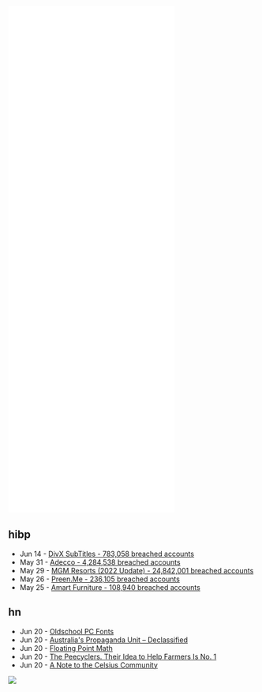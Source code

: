 ![Metrics](https://raw.githubusercontent.com/phixion/phixion/master/metrics.svg)

## hibp

<!--
for https://github.com/phixion/phixion/blob/main/.github/workflows/feeds.yml
-->
<!--START_SECTION:haveibeenpwnd-->
- Jun 14 - [DivX SubTitles - 783,058 breached accounts](https://haveibeenpwned.com/PwnedWebsites#DivXSubTitles)
- May 31 - [Adecco - 4,284,538 breached accounts](https://haveibeenpwned.com/PwnedWebsites#Adecco)
- May 29 - [MGM Resorts (2022 Update) - 24,842,001 breached accounts](https://haveibeenpwned.com/PwnedWebsites#MGM2022Update)
- May 26 - [Preen.Me - 236,105 breached accounts](https://haveibeenpwned.com/PwnedWebsites#PreenMe)
- May 25 - [Amart Furniture - 108,940 breached accounts](https://haveibeenpwned.com/PwnedWebsites#AmartFurniture)
<!--END_SECTION:haveibeenpwnd-->

## hn

<!--
for https://github.com/phixion/phixion/blob/main/.github/workflows/feeds.yml
-->
<!--START_SECTION:hn-->
- Jun 20 - [Oldschool PC Fonts](https://int10h.org/oldschool-pc-fonts/fontlist/)
- Jun 20 - [Australia's Propaganda Unit – Declassified](https://declassifiedaus.org/2022/06/16/revealed-australias-secret-propaganda-unit/)
- Jun 20 - [Floating Point Math](https://0.30000000000000004.com/)
- Jun 20 - [The Peecyclers. Their Idea to Help Farmers Is No. 1](https://www.nytimes.com/2022/06/17/climate/peecycling-farming-urine-fertilizer.html)
- Jun 20 - [A Note to the Celsius Community](https://blog.celsius.network/a-note-to-the-celsius-community-e5af1f5a7998)
<!--END_SECTION:hn-->

<!--
for https://yhype.me
-->
![](https://hit.yhype.me/github/profile?user_id=13013670)
